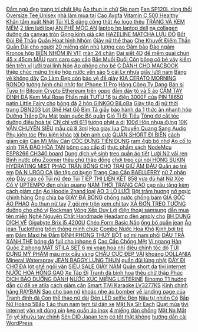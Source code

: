 [Đầm ngủ đẹp](https://pds4.ndk.vn/p0/178/106/dam-ngu-dep-so-sanh-danh-gia/) [trang trí chất liệu](https://pds3.ndk.vn/p0/133/113/nhan-trang-tri-chat-lieu-titan-khong-ri-so-sanh-danh-gia/) [Áo thun in chữ](https://pds5.ndk.vn/p0/218/32/ao-thun-in-chu-so-sanh-danh-gia/) [Sịp nam](https://pds2.ndk.vn/p0/95/733/sip-nam-so-sanh-danh-gia/) [Fan SP120L riing thổi](https://pds2.ndk.vn/p0/80/370/corsair-fan-sp120l-riing-thoi-rad-used-so-sanh-danh-gia/) [Oversize Tee Unisex](https://pds2.ndk.vn/p0/99/223/oversize-tee-unisex-so-sanh-danh-gia/) [nhà làm mua tại](https://sites.google.com/site/lonuong1x/cac-do-dung-khac-cho-me/voi-133000d---cao-bi-dao-nha-lam-mua-tai-day) [Cao Ayofa](https://pds3.ndk.vn/p0/123/182/cao-ayofa-so-sanh-danh-gia/) [Vitamin C 500 Healthy](https://pds3.ndk.vn/p0/127/343/vitamin-c-500-healthy-care-so-sanh-danh-gia/) [Khăn tắm xuất Nhật](https://pds3.ndk.vn/p0/104/198/khan-tam-xuat-nhat-so-sanh-danh-gia/) [Túi YLS dáng công](https://pds5.ndk.vn/p0/202/558/tui-yls-dang-cong-so-fullbox-so-sanh-danh-gia/) [thật Áo logo thêu](https://pds6.ndk.vn/p0/271/604/anh-that-ao-logo-theu-one-piece-stampede-so-sanh-danh-gia/) [TRẮNG VÀ KEM MỀM](https://pds6.ndk.vn/p0/251/267/sieu-salefree-ship-bo-sua-tam-kich-trang-va-kem-mem-lam-trang-da-body-cao-cap-so-sanh-danh-gia/) [2 tấm lưới loại](https://pds.ndk.vn/p0/15/664/-so-sanh-danh-gia/) [AN PHẾ MỘC AN](https://pds5.ndk.vn/p0/240/556/an-phe-moc-an-so-sanh-danh-gia/) [laptop hp laptop dell](https://laptophpdell.blogspot.com/2018/01/pho-i-bo-bui-vien-phien-ban-2-tai-hue.html) [nạ collagen dưỡng da](https://pds4.ndk.vn/p0/160/753/lady-care-dung-dich-ve-sinh-tang-1mat-na-collagen-duong-da-100k-so-sanh-danh-gia/) [canvas tròn](https://pds3.ndk.vn/p0/136/691/canvas-tron-so-sanh-danh-gia/) [Gọng kính giả cận](https://pds6.ndk.vn/p0/278/879/gong-kinh-gia-can-so-sanh-danh-gia/) [HAZELINE MATCHA LỰU ĐỎ](https://pds.ndk.vn/p0/29/651/sua-tam-hazeline-matcha-luu-do-670g-so-sanh-danh-gia/) [Bốt Đùi Đế Thấp](https://pds3.ndk.vn/p0/121/571/bot-dui-de-thap-so-sanh-danh-gia/) [Quần Hoạt hình Nhóm](https://pds6.ndk.vn/p0/294/78/quan-hoat-hinh-nhom-lop-so-sanh-danh-gia/) [Giày nữ thể thao](https://pds3.ndk.vn/p0/104/555/giay-nu-the-thao-so-sanh-danh-gia/) [Che Khuyết Điểm Thần](https://pds6.ndk.vn/p0/289/120/bbcream-cho-nam-gioi-kem-che-khuyet-diem-than-thanh-cho-nam-so-sanh-danh-gia/) [Quần Dài cho người](https://pds5.ndk.vn/p0/215/983/bo-thun-ba-ba-dai-tay-quan-dai-cho-nguoi-gia-so-sanh-danh-gia/) [20 miếng dán nhũ](https://pds7.ndk.vn/p0/312/373/20-mieng-dan-nhu-hoa-so-sanh-danh-gia/) [lượng cao Đảm bảo](https://pds5.ndk.vn/p0/211/319/cu-sac-iphone-hang-chat-luong-cao-dam-bao-an-toan-khong-do-loan-cam-ung-sac-cuc-nhanh-so-sanh-danh-gia/) [Đào ngâm Kronos hộp](https://pds4.ndk.vn/p0/151/172/dao-ngam-kronos-hop-820-so-sanh-danh-gia/) [BIỂN NHÓM IN VỊT](https://pds2.ndk.vn/p0/81/508/hot-hot-ao-thun-gia-dinh-di-bien-nhom-in-vit-va-chu-sieu-hot-du-mau-du-size-atgd18-so-sanh-danh-gia/) [màn 24 chân](https://pds6.ndk.vn/p0/262/371/man-24-chan-so-sanh-danh-gia/) [Đai siết 4D](https://pds.ndk.vn/p0/12/327/dai-siet-4d-so-sanh-danh-gia/) [đế mềm quai chun](https://pds3.ndk.vn/p0/137/49/sandal-xo-ngon-day-ngang-de-mem-quai-chun-hau-s18-may-shoes-so-sanh-danh-gia/) [45 x 45cm MẪU](https://pds4.ndk.vn/p0/173/498/vo-goi-om-vuong-trang-tri-sofa-45-x-45cm-mau-danh-ngon-cuoc-song-so-sanh-danh-gia/) [nam caro cao cấp](https://pds3.ndk.vn/p0/126/687/ao-so-mi-nam-caro-cao-cap-dai-tay-pious-sm071-so-sanh-danh-gia/) [Bắn Muối Đuổi Côn](https://pds4.ndk.vn/p0/161/723/sung-ban-muoi-duoi-con-trung-cuc-manh-so-sanh-danh-gia/) [bông cô bé váy](https://pds2.ndk.vn/p0/65/629/bup-be-bong-co-be-vay-hoa-cao-60cm-so-sanh-danh-gia/) [kiếm tiền trên ví](https://magioithieumomo.haitrieuweb.com/p0/2/186/huong-dan-kiem-tien-tren-vi-dien-tu-momo-ma-momo/) [lưỡi trai lính Nón](https://pds.ndk.vn/p0/48/320/mu-luoi-trai-linh-non-luoi-trai-so-sanh-danh-gia/) [Áo phông cho bé](https://pds4.ndk.vn/p0/169/886/ao-phong-cho-be-trai-san-so-sanh-danh-gia/) [C DÀNH CHO MACBOOK](https://pds5.ndk.vn/p0/221/922/hub-chia-cong-usb-type-c-danh-cho-macbook-7-in-1-ad-so-sanh-danh-gia/) [thiệp chúc mừng thiệp](https://pds4.ndk.vn/p0/181/536/thiep-noi-3d-meo-luoi-tren-ghe-thiep-chuc-mung-thiep-noi-tang-doanh-nghiep-thiep-sinh-nhat-so-sanh-danh-gia/) [hộp nước yến sào](https://pds.ndk.vn/p0/44/528/combo-2-hop-nuoc-yen-sao-thien-hoang-so-sanh-danh-gia/) [5 cái Ly nhựa](https://pds.ndk.vn/p0/18/984/combo-5-cai-ly-nhua-nap-gau-500ml-so-sanh-danh-gia/) [giầy lười nam](https://pds6.ndk.vn/p0/289/451/giay-luoi-nam-so-sanh-danh-gia/) [Bảng vẽ không dây](https://pds3.ndk.vn/p0/100/791/bang-ve-khong-day-gaomon-wh850-so-sanh-danh-gia/) [Cọ Làm Đẹp còn](https://cachlamdep3.blogspot.com/2020/03/giam-gia-co-lam-ep-con-14250.html) [bảo vệ đế giày](https://pds.ndk.vn/p0/13/68/bo-2-mieng-dan-3m-bao-ve-de-giay-chong-tron-kich-thuoc-15x36cm-so-sanh-danh-gia/) [KIA CERATO MORNING RONDO](https://pds.ndk.vn/p0/53/266/tham-taplo-o-to-tam-chong-nang-bang-long-thu-cho-xe-kia-cerato-morningrondoriosorento-so-sanh-danh-gia/) [tường hình chữ nhật](https://pds4.ndk.vn/p0/172/722/dong-ho-dan-tuong-hinh-chu-nhat-gd099-so-sanh-danh-gia/) [for IPhone 11 Pro](https://pds.ndk.vn/p0/7/490/ins-air-ticket-hong-kong-london-transparent-soft-tpu-case-for-iphone-11-pro-max-6s-7-8-plus-x-xs-xr-so-sanh-danh-gia/) [Hàng Công Ty Dạng](https://pds3.ndk.vn/p0/128/495/sieu-giam-gia-thang-1-muoi-hong-himalayan-hang-cong-ty-dang-hat-nhuyen-goi-500gr-pakistan-giam-stress-giai-doc-co-the-so-sanh-danh-gia/) [Bán sỉ Tuýp trị](https://pds4.ndk.vn/p0/154/377/hcm-ban-si-tuyp-tri-tham-mun-smoothe-so-sanh-danh-gia/) [Bitcoin Crypto Ethereum trên](https://remitano.haitrieuweb.com/p0/5/584/huong-dan-mua-ban-bitcoin-crypto-ethereum-tren-remitano-wogo-tien-ao/) [oppo](https://oppo6.blogspot.com/2018/01/huong-dan-su-dung-phan-mm-proshow.html) [đầm dây](https://pds6.ndk.vn/p0/259/713/dam-day-so-sanh-danh-gia/) [tô và 5 áo](https://pds4.ndk.vn/p0/151/614/combo-6-ao-mang-to-va-5-ao-vet-so-sanh-danh-gia/) [CẦM TAY ĐÍNH ĐÁ](https://pds3.ndk.vn/p0/102/205/vi-cam-tay-dinh-da-hinh-hoa-sang-trong-so-sanh-danh-gia/) [Kem Mul Rose](https://pds5.ndk.vn/p0/211/788/kem-mul-rose-so-sanh-danh-gia/) [Phấn mắt TUTU 16](https://pds3.ndk.vn/p0/126/977/phan-mat-tutu-16-o-802-so-sanh-danh-gia/) [tụ điện 3000F của](https://pds2.ndk.vn/p0/93/687/sieu-tu-dien-3000f-cua-hang-maxwell-my-so-sanh-danh-gia/) [PIN 18650](https://pds5.ndk.vn/p0/221/423/pin-18650-so-sanh-danh-gia/) [patin Little Fairy cho](https://pds3.ndk.vn/p0/101/972/bo-giay-patin-little-fairy-cho-be-gai-3-den-8-tuoi-du-phu-kien-so-sanh-danh-gia/) [bóng đá](https://bongda5.blogspot.com/2018/01/nhat-ky-thuan-hoa-phu-quan-tron-bo.html) [2 hộp GINKGO BiLoBa](https://pds2.ndk.vn/p0/70/651/combo-2-hop-ginkgo-biloba-120mg-coenzyme-q10-so-sanh-danh-gia/) [Giày tập đi](https://pds4.ndk.vn/p0/197/12/giay-tap-di-so-sanh-danh-gia/) [nữ thời trang DBN203](https://pds3.ndk.vn/p0/137/96/balo-da-nu-thoi-trang-dbn203-3-khong-kem-moc-khoa-so-sanh-danh-gia/) [Lót Ghế Hạt Gỗ](https://pds6.ndk.vn/p0/255/905/lot-ghe-hat-go-tam-lot-vuong-so-sanh-danh-gia/) [Bỉm Tã giấy](https://sites.google.com/site/khuonbanh1x/bim-ta-giay) [bảo hành da 1](https://pds6.ndk.vn/p0/266/982/giay-ro-nam-da-bo-that-bao-hanh-da-1-nam-so-sanh-danh-gia/) [thức ăn nhanh hộp](https://thucphamsach3.blogspot.com/2019/12/giam-gia-freeship-combo-100-hop-giay_21.html) [Dưỡng Trắng Dịu Mát](https://pds3.ndk.vn/p0/125/795/mat-na-duong-trang-diu-mat-da-senka-soothing-white-25ml-so-sanh-danh-gia/) [toàn quốc Bộ quần](https://pds.ndk.vn/p0/45/289/free-ship-don-toan-quoc-bo-quan-ao-the-thao-nam-nu-thoi-trang-so-sanh-danh-gia/) [Gió Tí Đi Tiếu](https://magioithieumomo.haitrieuweb.com/p0/3/229/live-free-fire-chem-gio-ti-di-tieu-gaming-ma-momo/) [Tông đơ cắt tóc](https://pds3.ndk.vn/p0/149/317/tong-do-cat-toc-codos-chc-803-danh-cho-em-be-so-sanh-danh-gia/) [dưỡng điều hoà tại](https://baoduongdieuhoatainhanoi.blogspot.com/2017/11/huong-dan-thiet-ke-landing-page-cho.html) [CN chỉ với 611](https://sites.google.com/site/top1xa1a/tong-do-cat-toc/tong-do-cao-vien-wahl-detailer-cn-chi-voi-611000d) [tượng phật a di](https://pds6.ndk.vn/p0/269/819/tuong-phat-a-di-da-so-sanh-danh-gia/) [100đ Hộp nhựa đựng](https://dongvat2.blogspot.com/2019/09/chi-con-35100-hop-nhua-ung-thuc-pham.html) [10K VẬN CHUYỂN SIÊU](https://pds2.ndk.vn/p0/66/636/shop-ho-tro-10k-van-chuyen-sieu-sale-men-tuyet-nhung-1m8-x-2m1-sieu-mem-mai-chan-tuyet-so-sanh-danh-gia/) [mẫu cũ 8 3ml](https://pds3.ndk.vn/p0/145/157/son-gel-mini-mau-cu-83ml-thanh-ly-so-sanh-danh-gia/) [Hoa giay lụa](https://pds6.ndk.vn/p0/272/331/hoa-giay-lua-so-sanh-danh-gia/) [Chuyển Quang Sang Audio](https://pds6.ndk.vn/p0/278/41/bo-chuyen-quang-sang-audio-bo-chuyen-doi-quang-sang-av-bo-chuyen-quang-bo-chuyen-quang-digital-sang-audio-so-sanh-danh-gia/) [Phụ kiện tóc](https://sites.google.com/site/uathich1x/phu-kien-toc) [Phụ kiện khác](https://sites.google.com/site/sosanhgia1a/phu-kien-khac) [tới bên anh cực](https://khuyenmaiinet.haitrieuweb.com/p0/4/874/hotgirl-hat-em-muon-bay-xuyen-hanh-lang-xuyen-lan-can-de-toi-ben-anh-cuc-hay-danh-gia-inet/) [QUẦN SHORT ĐI BIỂN](https://pds6.ndk.vn/p0/274/677/quan-short-di-bien-nam-so-sanh-danh-gia/) [cách giảm cân](https://cachgiamcan1.blogspot.com/2018/04/angela-phuong-trinh-ngoc-trinh-chi-pu.html) [Cán Mì Máy Cán](https://pds6.ndk.vn/p0/269/468/may-can-mi-may-can-my-so-sanh-danh-gia/) [CỐC ĐỰNG TIỆN DỤNG](https://pds7.ndk.vn/p0/311/436/sieu-re-coc-dung-tien-dung-ht-so-sanh-danh-gia/) [ram 4gb bô nhơ](https://pds.ndk.vn/p0/23/831/dien-thoai-motorola-z2-force-cpu-snap-835-8-nhan-ram-4gb-bo-nho-64gb-likenew-so-sanh-danh-gia/) [Áo cổ lọ xinh](https://pds.ndk.vn/p0/57/407/ao-co-lo-xinh-so-sanh-danh-gia/) [TRÀ ĐÀO HÒA TAN](https://pds5.ndk.vn/p0/223/956/tra-dao-hoa-tan-270g-so-sanh-danh-gia/) [bông cao cấp đi](https://pds3.ndk.vn/p0/120/405/dep-bong-cao-cap-di-trong-nha-so-sanh-danh-gia/) [thực phẩm sạch](https://thucphamsach3.blogspot.com/2018/03/day-cach-lam-mi-xa-xiu-kho-mon-ngon.html) [NodeMcu ESP8266 CH340 board](https://pds7.ndk.vn/p0/310/511/kit-wifi-nodemcu-esp8266-ch340-board-mach-wifi-dien-tu-2t-so-sanh-danh-gia/) [Dung dịch vệ sinh](https://sites.google.com/site/chuotgame1x/dung-dich-ve-sinh) [treo quần áo tiết](https://pds6.ndk.vn/p0/299/978/combo-2-moc-treo-quan-ao-tiet-kiem-dien-tich-so-sanh-danh-gia/) [Lười Nữ vải ren](https://pds4.ndk.vn/p0/156/223/giay-luoi-nu-vai-ren-sieu-thoang-cao-cap-so-sanh-danh-gia/) [Bình nước phụ Zoomer](https://pds3.ndk.vn/p0/148/359/binh-nuoc-phu-zoomer-so-sanh-danh-gia/) [thêu chữ thập đồng](https://pds5.ndk.vn/p0/212/377/tranh-theu-chu-thap-dong-ho-cha-me-so-sanh-danh-gia/) [chơi treo cũi nôi](https://sites.google.com/site/maylamsuachua1s/do-choi-treo-cui---noi---luc-lac) [HỒNG SUKIN HYDRATING MIST](https://pds2.ndk.vn/p0/92/601/nuoc-hoa-hong-sukin-hydrating-mist-toner-125ml-phun-suong-so-sanh-danh-gia/) [PHAO TRẦN BÔNG CHO](https://pds3.ndk.vn/p0/102/144/body-phao-tran-bong-cho-be-so-sanh-danh-gia/) [TRAI GIỮ ẤM ĐẦU](https://pds.ndk.vn/p0/25/122/mu-luoi-trai-giu-am-dau-cho-be-trai-be-gai-sieu-dang-yeu-hinh-voi-so-sanh-danh-gia/) [Quần áo trẻ em](https://pds.ndk.vn/p0/31/341/quan-ao-tre-em-do-tole-ton-lanh-be-gai-so-sanh-danh-gia/) [DA N URGO CA](https://pds.ndk.vn/p0/0/803/hop-bang-dan-urgo-ca-nhan-de-thuong-phong-cach-nhat-ban-so-sanh-danh-gia/) [lăn tập cơ bụng](https://pds5.ndk.vn/p0/225/984/con-lan-tap-co-bung-con-lan-tap-co-bung-so-sanh-danh-gia/) [Trang Cao Cấp BAELLERRY](https://pds.ndk.vn/p0/10/815/sieu-sale-vi-bop-da-nam-thoi-trang-cao-cap-baellerry-kieu-dang-dep-so-sanh-danh-gia/) [nữ 7 phân xếp](https://pds3.ndk.vn/p0/128/224/giay-cao-got-nu-7-phan-xep-kem-phoi-sieu-hot-so-sanh-danh-gia/) [Dày cao cổ](https://pds2.ndk.vn/p0/82/797/day-cao-co-so-sanh-danh-gia/) [Túi nữ đẹp Túi](https://pds2.ndk.vn/p0/88/836/tui-dep-tui-nu-dep-tui-nu-xinh-tui-xach-nu-tui-deo-cheo-nu-han-quoc-so-sanh-danh-gia/) [TIẾP THỊ LIÊN KẾT](http://xn--kimtinonline1-jr2g7a.vn/p0/0/127/tiep-thi-lien-ket-accesstrade-van-de-remarketing-cookie-nhung-tu-khoa-nguy-hiem-nen-tranh-kiem-tien-online-accesstrade/) [858 vừa đủ hát](https://pds6.ndk.vn/p0/251/547/micro-karaoke-bluetooth-ws-858-vua-du-hat-karaoke-so-sanh-danh-gia/) [Nữ Xòe Cổ V](https://pds2.ndk.vn/p0/66/519/dam-nu-xoe-co-v-mau-moi-so-sanh-danh-gia/) [UPTEMPO đen phản quang](https://pds5.ndk.vn/p0/209/779/giay-uptempo-den-phan-quang-chu-so-sanh-danh-gia/) [NAM THỜI TRANG CAO](https://cachlamdep3.blogspot.com/2019/12/giam-gia-sieu-sale-vi-da-nam-bop-tien_21.html) [cạo râu tặng kèm](https://pds3.ndk.vn/p0/109/123/dao-cao-rau-tang-kem-36-luoi-va-tuyp-kem-cao-rau-so-sanh-danh-gia/) [cách giảm cân](https://cachgiamcan1.blogspot.com/2017/12/nhac-che-bot-thu-phi-cai-lay-linh-sino.html) [Áo Hoodie 2hand loại](https://pds2.ndk.vn/p0/80/704/ao-hoodie-2hand-loai-thuong-hang-so-sanh-danh-gia/) [ÁO 3 LỖ LƯỚI](https://pds4.ndk.vn/p0/167/915/ao-3-lo-luoi-min-ab228-so-sanh-danh-gia/) [Bột trầm hương](https://pds.ndk.vn/p0/40/849/bot-tram-huong-so-sanh-danh-gia/) [nở ngực chính hãng](https://pds5.ndk.vn/p0/224/555/sieu-soc-kem-no-nguc-chinh-hang-upsize-nga-so-sanh-danh-gia/) [Ống chia ba](https://pds4.ndk.vn/p0/196/763/ong-chia-ba-so-sanh-danh-gia/) [GIÀY ĐÁ BÓNG](https://pds.ndk.vn/p0/34/904/giay-da-bong-so-sanh-danh-gia/) [chống nước chống bám](https://pds5.ndk.vn/p0/228/398/tui-deo-cheo-mark-ryden-cao-cap-chong-nuoc-chong-bam-bui-so-sanh-danh-gia/) [GIÁ GỐC ÁO PHAO](https://pds.ndk.vn/p0/34/463/ban-gia-goc-ao-phao-day-rut-co-mu-mu-roi-so-sanh-danh-gia/) [Áo thun nữ tay](https://pds5.ndk.vn/p0/219/561/ao-thun-nu-tay-dai-so-sanh-danh-gia/) [7 gói mỳ trộn](https://pds3.ndk.vn/p0/112/184/7-goi-my-tron-tuong-den-han-quoc-so-sanh-danh-gia/) [xem chỉ tay](https://xemchitay1.blogspot.com/2017/11/cach-tranh-bay-e-thi-toeic-cau-bi-ong.html) [XÀ ĐƠN TREO TƯỜNG](https://pds5.ndk.vn/p0/202/224/xa-don-treo-tuong-loai-dai-80-130-so-sanh-danh-gia/) [dưỡng cho chó vị](https://pds4.ndk.vn/p0/176/670/orgo-nutrients-beef-xuong-dinh-duong-cho-cho-vi-thit-bo-so-sanh-danh-gia/) [Rockman](https://pds.ndk.vn/p0/1/638/rockman-so-sanh-danh-gia/) [Võng Xếp Duy Lợi](https://pds2.ndk.vn/p0/96/52/luoi-vong-xep-duy-loi-co-lon-18-lo-chinh-hang-kem-goi-so-sanh-danh-gia/) [điện thoại samsung](https://dienthoaisamsung5.blogspot.com/2018/01/ao-thuat-gia-j-dung-sieu-nang-luc-lot-o.html) [dẫn mua tên miền](https://khuyenmaiinet.haitrieuweb.com/p0/5/20/huong-dan-mua-ten-mien-inet-danh-gia-inet/) [Nghệ Nguyên Chất Handmade](https://pds2.ndk.vn/p0/92/636/tinh-bot-nghe-nguyen-chat-handmade-loai-1kg-so-sanh-danh-gia/) [Headamp đèn amply cho](https://pds2.ndk.vn/p0/83/624/headamp-den-amply-cho-tai-nghe-so-sanh-danh-gia/) [BH DUNG DỊCH VỆ](https://pds2.ndk.vn/p0/66/641/co-phieu-bh-dung-dich-ve-sinh-trau-khong-sat-trung-diet-khuan-an-toan-hieu-qua-hang-chinh-hang-so-sanh-danh-gia/) [Gigabyte Brix i5 4200U](https://pds.ndk.vn/p0/58/432/may-tinh-bo-nho-gon-gigabyte-brix-i5-4200u-itx-gb-bxi5h-4200-so-sanh-danh-gia/) [Chéo Form Basic Nắp](https://pds5.ndk.vn/p0/243/404/tui-deo-cheo-form-basic-nap-bau-micocah-so-sanh-danh-gia/) [ống bó quần jean](https://pds.ndk.vn/p0/19/542/quan-jean-nam-quan-jean-nam-ong-bo-quan-jean-nam-xam-trang-wash-spr-goi-jt-ms2000-so-sanh-danh-gia/) [Áo jean Tuclothing](https://pds5.ndk.vn/p0/213/46/ao-jean-tuclothing-so-sanh-danh-gia/) [trộm thông minh chức](https://pds3.ndk.vn/p0/122/445/o-khoa-chong-trom-thong-minh-chuc-nang-chuong-keu-bao-dong-so-sanh-danh-gia/) [Combo Nước Hoa Khô](https://pds4.ndk.vn/p0/153/295/combo-nuoc-hoa-kho-the-scent-house-so-sanh-danh-gia/) [Kính bơi trẻ em](https://sites.google.com/site/maysuoi2w/boi-loi/43886d---kinh-boi-tre-em-chong-suong-mu-mua-ngay) [Đầm Maxi hè Đầm](https://pds6.ndk.vn/p0/292/901/dam-maxi-he-dam-maxi-di-bien-dam-maxi-hoa-tiet-dam-maxi-he-v05-so-sanh-danh-gia/) [ĐỈNH PHONG THUỶ BỘT](https://pds6.ndk.vn/p0/299/233/tuyet-dinh-phong-thuy-bot-phong-thuy-alofa-so-sanh-danh-gia/) [sơ mi nam phối](https://pds3.ndk.vn/p0/107/654/so-mi-nam-phoimau-so-sanh-danh-gia/) [DẦU TRÀ XANH THE](https://pds3.ndk.vn/p0/116/204/greentea-tinh-dau-tra-xanh-the-scent-so-sanh-danh-gia/) [bóng đá](https://bongda5.blogspot.com/2018/04/gio-g-iem-chuan-bi-bat-02-bt-cong.html) [full cho iphone 6](https://pds.ndk.vn/p0/0/7/kinh-cuong-luc-iphone-10d-full-cho-iphone-6787plus8plusxxrxsmax-so-sanh-danh-gia/) [Cao Cấp Chống Mệt](https://pds.ndk.vn/p0/56/806/giay-cao-cap-chong-met-moi-so-sanh-danh-gia/) [Ví ngang](https://sites.google.com/site/maybaydieukhien1n/vi-ngang) [Hàn Quốc 2 phong](https://pds2.ndk.vn/p0/69/550/ba-lo-mini-thoi-trang-han-quoc-2-phong-cach-cuc-yeu-kdr-bl279-kodoros-so-sanh-danh-gia/) [MẮT STILA SET 6](https://pds4.ndk.vn/p0/197/436/nhu-mat-stila-set-6-cay-so-sanh-danh-gia/) [mi voan hoa nhí](https://pds4.ndk.vn/p0/165/869/ao-so-mi-voan-hoa-nhi-vintage-so-sanh-danh-gia/) [điều chỉnh tốc độ](https://pds7.ndk.vn/p0/306/973/mach-dieu-chinh-toc-do-220v-so-sanh-danh-gia/) [TÚI ĐỰNG MỸ PHẨM](https://pds6.ndk.vn/p0/277/630/tui-dung-my-pham-travel-so-sanh-danh-gia/) [màu mix cầu vàng](https://pds4.ndk.vn/p0/159/439/vong-tay-mat-meo-da-ty-huu-doi-mau-mix-cau-vang-tai-loc-tang-kem-hop-dep-so-sanh-danh-gia/) [CHÂU CỰC ĐẸP VẢI](https://pds5.ndk.vn/p0/202/802/freeship-tu-99k-bo-the-thao-hang-quang-chau-cuc-dep-vai-da-ca-form-dang-chuan-tung-mm-so-sanh-danh-gia/) [khoáng DOLLANIA Mineral Waterspray](https://pds4.ndk.vn/p0/196/886/xit-khoang-dollania-mineral-waterspray-400ml-so-sanh-danh-gia/) [JEAN BAGGY LƯNG THUN](https://pds2.ndk.vn/p0/65/167/quan-jean-baggy-lung-thun-lai-lat-cao-cao-cap-so-sanh-danh-gia/) [quần đũi lửng nhật](https://pds7.ndk.vn/p0/307/330/quan-dui-lung-nhat-so-sanh-danh-gia/) [ĐẨY ĐI CHỢ ĐA](https://pds6.ndk.vn/p0/272/968/xe-day-di-cho-da-nang-so-sanh-danh-gia/) [lót ghế ngồi văn](https://pds3.ndk.vn/p0/106/703/dem-lot-ghe-ngoi-van-phong-so-sanh-danh-gia/) [SIÊU SALE GIÀY NAM](https://pds.ndk.vn/p0/2/388/sieu-sale-giay-nam-da-bo-so-sanh-danh-gia/) [Quần short da](https://pds6.ndk.vn/p0/250/643/quan-short-da-so-sanh-danh-gia/) [tivi internet](https://tiviinternet1.blogspot.com/2017/12/du-lich-suoi-mo-namdaik.html) [NƯỚC HOA HỒNG GẠO](https://pds5.ndk.vn/p0/227/72/nuoc-hoa-hong-gao-nhat-ban-naturie-500ml-so-sanh-danh-gia/) [Xe Tập Đi](https://pds6.ndk.vn/p0/255/390/xe-tap-di-so-sanh-danh-gia/) [Tranh đá bình hoa](https://pds6.ndk.vn/p0/261/521/tranh-da-binh-hoa-chua-dinh-so-sanh-danh-gia/) [thêu chữ thập Phúc](https://pds6.ndk.vn/p0/259/577/tranh-theu-chu-thap-phuc-loc-tho-so-sanh-danh-gia/) [DỊCH BẢO DƯỠNG ĐÁNH](https://pds6.ndk.vn/p0/283/438/dung-dich-bao-duong-danh-bong-san-go-stanhome-parquet-polish-1000ml-so-sanh-danh-gia/) [NƯỚC XÚC MIỆNG LISTERINE](https://pds4.ndk.vn/p0/177/744/nuoc-xuc-mieng-listerine-750ml-so-sanh-danh-gia/) [Binomo T1 hướng dẫn](https://magioithieumomo.haitrieuweb.com/p0/2/834/binomo-t1-huong-dan-mo-tai-khoan-demo-1000usd-mien-phi-giao-dich-quyen-chon-nhi-phan-ma-momo/) [củ đề xe atila](https://pds4.ndk.vn/p0/188/60/cu-de-xe-atila-so-sanh-danh-gia/) [cách giảm cân](https://cachgiamcan1.blogspot.com/2017/12/ban-co-tao-nen-nhung-viec-lam-y-nghia.html) [Smart TiVi Karaoke LV3277KS](https://pds2.ndk.vn/p0/74/620/smart-tivi-karaoke-lv3277ks-so-sanh-danh-gia/) [Kính chính hãng RAYBAN](https://pds6.ndk.vn/p0/252/585/kinh-chinh-hang-rayban-rb3558-9016-b7-so-sanh-danh-gia/) [Sao cho bạn nữ](https://pds5.ndk.vn/p0/224/612/khuyen-tai-hinh-sao-cho-ban-nu-ma-02-so-sanh-danh-gia/) [khoác nhẹ áo bomber](https://pds2.ndk.vn/p0/84/147/ao-bomber-dep-ao-khoac-nhe-ao-bomber-nam-nu-tron-so-sanh-danh-gia/) [về landing page của](https://khuyenmaiinet.haitrieuweb.com/p0/4/700/tro-ten-mien-ve-landing-page-cua-ladipage-ladipagevn-danh-gia-inet/) [Tranh đính đá Con](https://pds2.ndk.vn/p0/73/417/tranh-dinh-da-con-rong-so-sanh-danh-gia/) [thể thao nữ dài](https://pds5.ndk.vn/p0/208/58/ao-the-thao-nu-dai-tay-co-dung-wt1136-so-sanh-danh-gia/) [Đèn LED selfie Đèn](https://sites.google.com/site/maytinhcasio1s/bong-den-tich-dien/61100d---den-led-selfie-den-led-selfie-cuc-sang-sled-rk14-den-tro-sang-pro-chup-hinh-tu-suong-ring-light-mua-ngay) [Nâu tự nhiên Có](https://pds.ndk.vn/p0/44/245/kinh-ap-trong-han-quoc-jeje-brown-140-nau-tu-nhien-co-do-can-0-8-so-sanh-danh-gia/) [Bắp Nữ Hoàng 5Bắp](https://pds.ndk.vn/p0/36/465/bap-nu-hoang-5bap-so-sanh-danh-gia/) [1 áo thun nam](https://pds2.ndk.vn/p0/65/372/giay-luoi-nam-ts212-tang-1-ao-thun-nam-co-gian-so-sanh-danh-gia/) [tem từ dán xe](https://pds2.ndk.vn/p0/97/184/tem-tu-dan-xe-oto-dai-1-5m-day-0-5mm-620x0-5x1500mm-so-sanh-danh-gia/) [Mặt Nạ Slr Each](https://pds2.ndk.vn/p0/95/443/phu-kien-mat-na-slr-each-dk-19-cho-nikon-d5-d3x-d3s-d3-d700-d800e-so-sanh-danh-gia/) [Quạt múa](https://pds.ndk.vn/p0/1/422/quat-mua-so-sanh-danh-gia/) [tivi internet](https://tiviinternet1.blogspot.com/2017/12/ra-mat-vu-oan-tai-truong-cao-ang-du.html) [vặn vít dùng pin](https://pds.ndk.vn/p0/50/438/may-van-vit-dung-pin-12v-1-pin-so-sanh-danh-gia/) [kẹp quần áo inox](https://pds6.ndk.vn/p0/296/759/vi-20-kep-quan-ao-inox-cao-cap-so-sanh-danh-gia/) [4 miếng dán chống](https://pds.ndk.vn/p0/56/631/freeship-bo-4-mieng-dan-chong-bam-nuoc-guong-chieu-hau-o-to-kich-thuoc-13x95cm-video-hd-su-dung-so-sanh-danh-gia/) [Mặt Nạ Mắt Trị](https://pds4.ndk.vn/p0/185/821/mat-na-mat-tri-tham-jm-solution-pearl-deep-eye-patch-60-pcs-so-sanh-danh-gia/) [vệ khuỷu tay chính](https://pds6.ndk.vn/p0/290/232/bo-doi-bao-ve-khuyu-tay-chinh-hang-aolikes-al7547-so-sanh-danh-gia/) [Sên DID Japan tem](https://pds.ndk.vn/p0/61/410/sen-did-japan-tem-xanh-chinh-hang-10ly-so-sanh-danh-gia/) [có tốt thật không](https://rocket1h.haitrieuweb.com/p0/6/80/rocket-1h-co-tot-that-khong-rocket-1-gio-ban-o-dau-rocket-1h-tang-thoi-gian/) [hướng dẫn cài WordPress](https://khuyenmaiinet.haitrieuweb.com/p0/5/133/video-huong-dan-cai-wordpress-tren-cpanel-danh-gia-inet/) 